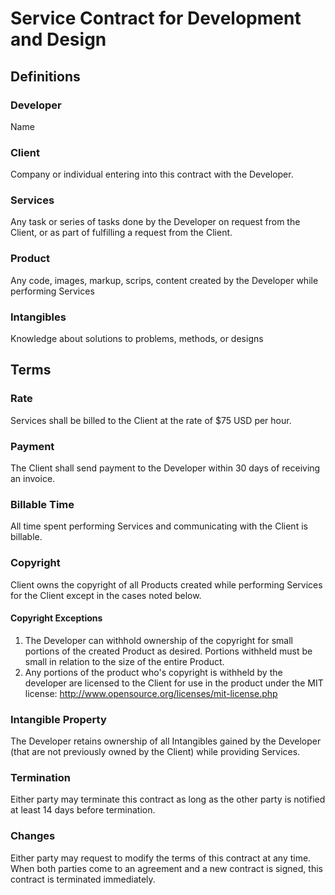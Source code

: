 # Service Contract for Development and Design

## Definitions

### Developer
Name 

### Client
Company or individual entering into this contract with the Developer.

### Services
Any task or series of tasks done by the Developer on request from the Client,
or as part of fulfilling a request from the Client.

### Product
Any code, images, markup, scrips, content created by the Developer while
performing Services

### Intangibles
Knowledge about solutions to problems, methods, or designs

## Terms

### Rate
Services shall be billed to the Client at the rate of $75 USD per hour.

### Payment
The Client shall send payment to the Developer within 30 days of receiving
an invoice.

### Billable Time
All time spent performing Services and communicating with the Client is
billable.

### Copyright
Client owns the copyright of all Products created while performing Services for
the Client except in the cases noted below.

#### Copyright Exceptions
1. The Developer can withhold ownership of the copyright for small portions of
the created Product as desired.  Portions withheld must be small in relation
to the size of the entire Product.
2. Any portions of the product who's copyright is withheld by the developer
are licensed to the Client for use in the product under the MIT license:
http://www.opensource.org/licenses/mit-license.php

### Intangible Property
The Developer retains ownership of all Intangibles gained by the Developer
(that are not previously owned by the Client) while providing Services.

### Termination
Either party may terminate this contract as long as the other party
is notified at least 14 days before termination.  

### Changes
Either party may request to modify the terms of this contract at any time.
When both parties come to an agreement and a new contract is signed, this
contract is terminated immediately.

